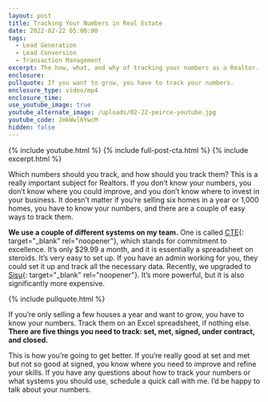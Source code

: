```yaml
---
layout: post
title: Tracking Your Numbers in Real Estate
date: 2022-02-22 05:00:00
tags:
  - Lead Generation
  - Lead Conversion
  - Transaction Management
excerpt: The how, what, and why of tracking your numbers as a Realtor.
enclosure:
pullquote: If you want to grow, you have to track your numbers.
enclosure_type: video/mp4
enclosure_time:
use_youtube_image: true
youtube_alternate_image: /uploads/02-22-peirce-youtube.jpg
youtube_code: JmkWwl6YwcM
hidden: false
---
```

{% include youtube.html %} {% include full-post-cta.html %} {% include excerpt.html %}

Which numbers should you track, and how should you track them? This is a really important subject for Realtors. If you don’t know your numbers, you don’t know where you could improve, and you don’t know where to invest in your business. It doesn’t matter if you’re selling six homes in a year or 1,000 homes, you have to know your numbers, and there are a couple of easy ways to track them.

**We use a couple of different systems on my team.** One is called [CTE](https://www.ctebiz.com/home){: target="_blank" rel="noopener"}, which stands for commitment to excellence. It’s only $29.99 a month, and it is essentially a spreadsheet on steroids. It’s very easy to set up. If you have an admin working for you, they could set it up and track all the necessary data. Recently, we upgraded to [Sisu](https://sisudata.com/){: target="_blank" rel="noopener"}. It’s more powerful, but it is also significantly more expensive.&nbsp;

{% include pullquote.html %}

If you’re only selling a few houses a year and want to grow, you have to know your numbers. Track them on an Excel spreadsheet, if nothing else. **There are five things you need to track: set, met, signed, under contract, and closed.&nbsp;**

This is how you’re going to get better. If you’re really good at set and met but not so good at signed, you know where you need to improve and refine your skills. If you have any questions about how to track your numbers or what systems you should use, schedule a quick call with me. I’d be happy to talk about your numbers.
